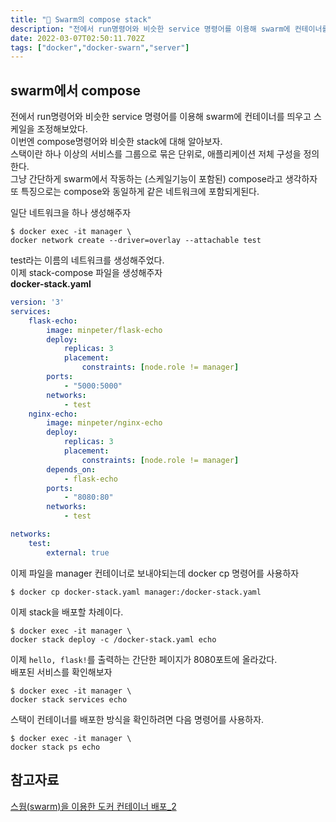 ```yaml
---
title: "🐙 Swarm의 compose stack"
description: "전에서 run명령어와 비슷한 service 명령어를 이용해 swarm에 컨테이너를 띄우고 스케일을 조정해보았다.이번엔 compose명령어와 비슷한 stack에 대해 알아보자.스택이란 하나 이상의 서비스를 그룹으로 묶은 단위로, 애플리케이션 저체 구성을 정의한다.그냥 간"
date: 2022-03-07T02:50:11.702Z
tags: ["docker","docker-swarn","server"]
---
```


## swarm에서 compose
전에서 run명령어와 비슷한 service 명령어를 이용해 swarm에 컨테이너를 띄우고 스케일을 조정해보았다.  
이번엔 compose명령어와 비슷한 stack에 대해 알아보자.  
스택이란 하나 이상의 서비스를 그룹으로 묶은 단위로, 애플리케이션 저체 구성을 정의한다.  
그냥 간단하게 swarm에서 작동하는 (스케일기능이 포함된) compose라고 생각하자  
또 특징으로는 compose와 동일하게 같은 네트워크에 포함되게된다.  

일단 네트워크을 하나 생성해주자
```
$ docker exec -it manager \
docker network create --driver=overlay --attachable test
```
test라는 이름의 네트워크를 생성해주었다.  
이제 stack-compose 파일을 생성해주자  
**docker-stack.yaml**
```yaml
version: '3'
services:
    flask-echo:
        image: minpeter/flask-echo
        deploy:
            replicas: 3
            placement:
                constraints: [node.role != manager]
        ports:
            - "5000:5000"
        networks:
            - test
    nginx-echo:
        image: minpeter/nginx-echo
        deploy:
            replicas: 3
            placement:
                constraints: [node.role != manager]
        depends_on:
            - flask-echo
        ports:
            - "8080:80"
        networks:
            - test

networks:
    test:
        external: true
```
이제 파일을 manager 컨테이너로 보내야되는데 docker cp 명령어를 사용하자  
```
$ docker cp docker-stack.yaml manager:/docker-stack.yaml
```
이제 stack을 배포할 차례이다.  
```
$ docker exec -it manager \
docker stack deploy -c /docker-stack.yaml echo
```
이제 `hello, flask!`를 출력하는 간단한 페이지가 8080포트에 올라갔다.  
배포된 서비스를 확인해보자  
```
$ docker exec -it manager \
docker stack services echo
```
스택이 컨테이너를 배포한 방식을 확인하려면 다음 명령어를 사용하자.  
```
$ docker exec -it manager \
docker stack ps echo
```


## 참고자료

[스웜(swarm)을 이용한 도커 컨테이너 배포_2](https://cornswrold.tistory.com/515?category=930033)  